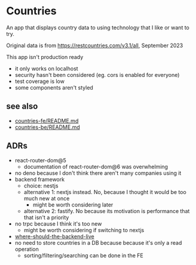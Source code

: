 # Countries

An app that displays country data to using technology that I like or want to try.

Original data is from https://restcountries.com/v3.1/all, September 2023

This app isn't production ready

- it only works on localhost
- security hasn't been considered (eg. cors is enabled for everyone)
- test coverage is low
- some components aren't styled

## see also

- [countries-fe/README.md](countries-fe/README.md)
- [countries-be/README.md](countries-be/README.md)

## ADRs

- react-router-dom@5
  - documentation of react-router-dom@6 was overwhelming
- no deno because I don't think there aren't many companies using it
- backend framework
  - choice: nestjs
  - alternative 1: nextjs instead. No, because I thought it would be too much new at once
    - might be worth considering later
  - alternative 2: fastify. No because its motivation is performance that that isn't a priority
- no trpc because I think it's too new
  - might be worth considering if switching to nextjs
- [where-should-the-backend-live](adr/where-should-the-backend-live.md)
- no need to store countries in a DB because because it's only a read operation
  - sorting/filtering/searching can be done in the FE
